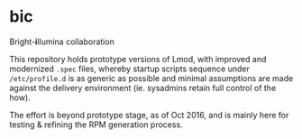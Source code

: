 # bic
Bright-<b>i</b>llumina collaboration

This repository holds prototype versions of Lmod, with improved and modernized `.spec` files,
whereby startup scripts sequence under `/etc/profile.d` is as generic as possible and
minimal assumptions are made against the delivery environment (ie. sysadmins retain full control of the how).

The effort is beyond prototype stage, as of Oct 2016, and is mainly here for testing & refining the RPM generation process.
